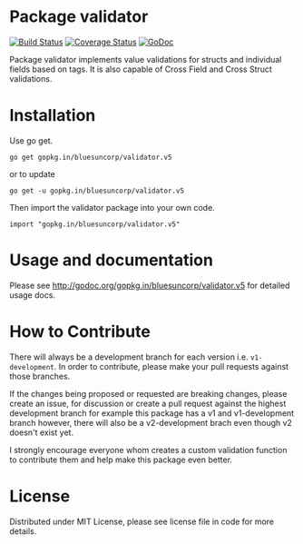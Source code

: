 Package validator
================
[![Build Status](https://travis-ci.org/bluesuncorp/validator.svg?branch=v5.1)](https://travis-ci.org/bluesuncorp/validator)
[![Coverage Status](https://coveralls.io/repos/bluesuncorp/validator/badge.svg?branch=v5)](https://coveralls.io/r/bluesuncorp/validator?branch=v5)
[![GoDoc](https://godoc.org/gopkg.in/bluesuncorp/validator.v5?status.svg)](https://godoc.org/gopkg.in/bluesuncorp/validator.v5)

Package validator implements value validations for structs and individual fields based on tags.
It is also capable of Cross Field and Cross Struct validations.

Installation
============

Use go get.

	go get gopkg.in/bluesuncorp/validator.v5

or to update

	go get -u gopkg.in/bluesuncorp/validator.v5

Then import the validator package into your own code.

	import "gopkg.in/bluesuncorp/validator.v5"

Usage and documentation
=======================

Please see http://godoc.org/gopkg.in/bluesuncorp/validator.v5 for detailed usage docs.

How to Contribute
=================

There will always be a development branch for each version i.e. `v1-development`. In order to contribute, 
please make your pull requests against those branches.

If the changes being proposed or requested are breaking changes, please create an issue, for discussion 
or create a pull request against the highest development branch for example this package has a 
v1 and v1-development branch however, there will also be a v2-development brach even though v2 doesn't exist yet.

I strongly encourage everyone whom creates a custom validation function to contribute them and
help make this package even better.

License
=======
Distributed under MIT License, please see license file in code for more details.
